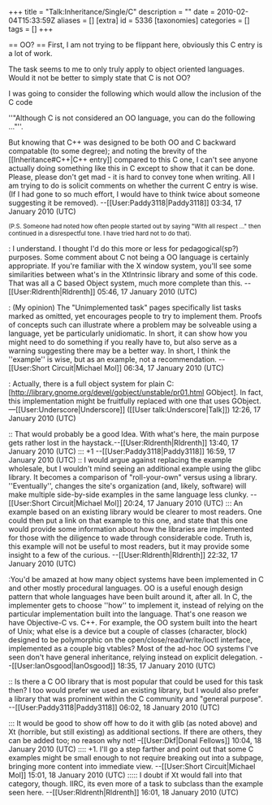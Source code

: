 +++
title = "Talk:Inheritance/Single/C"
description = ""
date = 2010-02-04T15:33:59Z
aliases = []
[extra]
id = 5336
[taxonomies]
categories = []
tags = []
+++

== OO? ==
First, I am not trying to be flippant here, obviously this C entry is a lot of work. 

The task seems to me to only truly apply to object oriented languages. Would it not be better to simply state that C is not OO? 

I was going to consider the following which would allow the inclusion of the C code 

''"Although C is not considered an OO language, you can do the following ..."''.

But knowing that C++ was designed to be both OO and C backward compatable (to some degree); and noting the brevity of the [[Inheritance#C++|C++ entry]] compared to this C one, I can't see anyone actually doing something like this in C except to show that it can be done. Please, please don't get mad - it is hard to convey tone when writing. All I am trying to do is solicit comments on whether the current C entry is wise. (If I had gone to so much effort, I would have to think twice about someone suggesting it be removed). --[[User:Paddy3118|Paddy3118]] 03:34, 17 January 2010 (UTC)

<small>(P.S. Someone had noted how often people started out by saying "With all respect ..." then continued in a disrespectful tone. I have tried hard not to do that).</small>

: I understand.  I thought I'd do this more or less for pedagogical(sp?) purposes.  Some comment about C not being a OO language is certainly appropriate. If you're familiar with the X window system, you'll see some similarities between what's in the XtIntrinsic library and some of this code. That was all a C based Object system, much more complete than this.  --[[User:Rldrenth|Rldrenth]] 05:46, 17 January 2010 (UTC)

: (My opinion) The "Unimplemented task" pages specifically list tasks marked as omitted, yet encourages people to try to implement them. Proofs of concepts such can illustrate where a problem may be solveable using a language, yet be particularly unidiomatic. In short, it can show how you might need to do something if you really have to, but also serve as a warning suggesting there may be a better way. In short, I think the ''example'' is wise, but as an example, not a recommendation. --[[User:Short Circuit|Michael Mol]] 06:34, 17 January 2010 (UTC)

: Actually, there is a full object system for plain C: [http://library.gnome.org/devel/gobject/unstable/pr01.html GObject]. In fact, this implementation might be fruitfully replaced with one that uses GObject. —[[User:Underscore|Underscore]] ([[User talk:Underscore|Talk]]) 12:26, 17 January 2010 (UTC)

:: That would probably be a good Idea.  With what's here, the main purpose gets rather lost in the haystack.--[[User:Rldrenth|Rldrenth]] 13:40, 17 January 2010 (UTC)
::: +1 --[[User:Paddy3118|Paddy3118]] 16:59, 17 January 2010 (UTC)
:: I would argue against replacing the example wholesale, but I wouldn't mind seeing an additional example using the glibc library. It becomes a comparison of "roll-your-own" versus using a library.  ''Eventually'', changes the site's organization (and, likely, software) will make multiple side-by-side examples in the same language less clunky. --[[User:Short Circuit|Michael Mol]] 20:24, 17 January 2010 (UTC)
::: An example based on an existing library would be clearer to most readers.  One could then put a link on that example to this one, and state that this one would provide some information about how the libraries are implemented for those with the diligence to wade through considerable code.  Truth is, this example will not be useful to most readers, but it may provide some insight to a few of the curious. --[[User:Rldrenth|Rldrenth]] 22:32, 17 January 2010 (UTC)

:You'd be amazed at how many object systems have been implemented in C and other mostly procedural languages. OO is a useful enough design pattern that whole languages have been built around it, after all. In C, the implementer gets to choose ''how'' to implement it, instead of relying on the particular implementation built into the language. That's one reason we have Objective-C vs. C++.  For example, the OO system built into the heart of Unix; what else is a device but a couple of classes (character, block) designed to be polymorphic on the open/close/read/write/ioctl interface, implemented as a couple big vtables? Most of the ad-hoc OO systems I've seen don't have general inheritance, relying instead on explicit delegation. --[[User:IanOsgood|IanOsgood]] 18:35, 17 January 2010 (UTC)

:: Is there a C OO library that is most popular that could be used for this task then? I too would prefer we used an existing library, but I would also prefer a library that was prominent within the C community and "general purpose". --[[User:Paddy3118|Paddy3118]] 06:02, 18 January 2010 (UTC)

::: It would be good to show off how to do it with glib (as noted above) and Xt (horrible, but still existing) as additional sections. If there are others, they can be added too; no reason why not! –[[User:Dkf|Donal Fellows]] 10:04, 18 January 2010 (UTC)
:::: +1. I'll go a step farther and point out that some C examples might be small enough to not require breaking out into a subpage, bringing more content into immediate view. --[[User:Short Circuit|Michael Mol]] 15:01, 18 January 2010 (UTC)
::::: I doubt if Xt would fall into that category, though. IIRC, its even more of a task to subclass than the example seen here. --[[User:Rldrenth|Rldrenth]] 16:01, 18 January 2010 (UTC)
